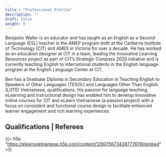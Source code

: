 ```yaml
---
title : "Professional Profile"
description: ""
draft: false
weight: 0
---
```

Benjamin Waller is an educator and has taught as an English as a Second Language (ESL) teacher in the AMEP program both at the Canberra Institute of Technology (CIT) and AMES in Victoria for over a decade. He has worked as an education designer at CIT in a team, leading the Innovative Learning Resources project as part of CIT’s Strategic Compass 2020 initiative and is currently teaching English to international students in the English language program at the English Language Center at CIT.

Ben has a Graduate Diploma in Secondary Education in Teaching English to Speakers of Other Languages (TESOL) and Languages Other Than English (LOTE) Vietnamese, qualifications. His passion for language teaching, eLearning and instructional design has enabled him to develop innovative online courses for CIT  and eLearn Vietnamese (a passion project) with a focus on consistent and functional course design to facilitate enhanced learner engagement and rich learning experiences.
## Qualifications | Referees
{{< h5p "https://elearnvietnamese.h5p.com/content/1290756734287776119/embed" >}}